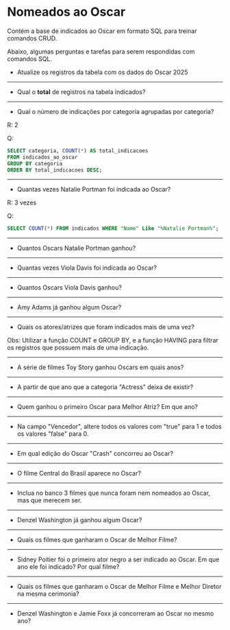 # Nomeados ao Oscar

Contém a base de indicados ao Oscar em formato SQL para treinar comandos CRUD. 

Abaixo, algumas perguntas e tarefas para serem respondidas com comandos SQL.

* Atualize os registros da tabela com os dados do Oscar 2025

---

* Qual o **total** de registros na tabela indicados?

---

* Qual o número de indicações por categoria agrupadas por categoria?

R: 2

Q:
```sql
SELECT categoria, COUNT(*) AS total_indicacoes
FROM indicados_ao_oscar
GROUP BY categoria
ORDER BY total_indicacoes DESC;
```

---

* Quantas vezes Natalie Portman foi indicada ao Oscar?

R: 3 vezes

Q:
```sql
SELECT COUNT(*) FROM indicados WHERE "Name" Like "%Natalie Portman%";
```

---

* Quantos Oscars Natalie Portman ganhou?

---

* Quantas vezes Viola Davis foi indicada ao Oscar?

---

* Quantos Oscars Viola Davis ganhou?

---

* Amy Adams já ganhou algum Oscar?

---

* Quais os atores/atrizes que foram indicados mais de uma vez?

Obs: Utilizar a função COUNT e GROUP BY, e a função HAVING para filtrar os registros que possuem mais de uma indicação. 

---

* A série de filmes Toy Story ganhou Oscars em quais anos?

---

* A partir de que ano que a categoria "Actress" deixa de existir? 

---

* Quem ganhou o primeiro Oscar para Melhor Atriz? Em que ano?

---

* Na campo "Vencedor", altere todos os valores com "true" para 1 e todos os valores "false" para 0.

---

* Em qual edição do Oscar "Crash" concorreu ao Oscar?

---

* O filme Central do Brasil aparece no Oscar?

---

* Inclua no banco 3 filmes que nunca foram nem nomeados ao Oscar, mas que merecem ser. 

---

* Denzel Washington já ganhou algum Oscar?

---

* Quais os filmes que ganharam o Oscar de Melhor Filme?

---

* Sidney Poitier foi o primeiro ator negro a ser indicado ao Oscar. Em que ano ele foi indicado? Por qual filme?

---

* Quais os filmes que ganharam o Oscar de Melhor Filme e Melhor Diretor na mesma cerimonia?

---

* Denzel Washington e Jamie Foxx já concorreram ao Oscar no mesmo ano?
